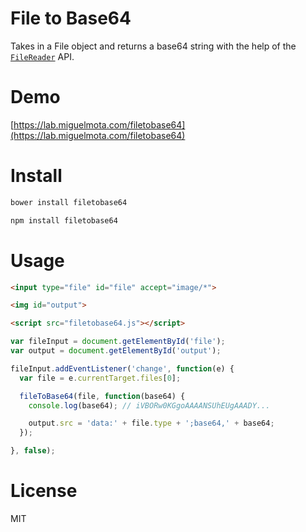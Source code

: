 # File to Base64

Takes in a File object and returns a base64 string with the help of the [`FileReader`](https://developer.mozilla.org/en-US/docs/Web/API/FileReader) API.

# Demo

[https://lab.miguelmota.com/filetobase64](https://lab.miguelmota.com/filetobase64)

# Install

```bash
bower install filetobase64
```

```bash
npm install filetobase64
```

# Usage

```html
<input type="file" id="file" accept="image/*">

<img id="output">

<script src="filetobase64.js"></script>
```

```javascript
var fileInput = document.getElementById('file');
var output = document.getElementById('output');

fileInput.addEventListener('change', function(e) {
  var file = e.currentTarget.files[0];

  fileToBase64(file, function(base64) {
    console.log(base64); // iVBORw0KGgoAAAANSUhEUgAAADY...

    output.src = 'data:' + file.type + ';base64,' + base64;
  });

}, false);
```

# License

MIT

